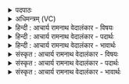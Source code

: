 <details><summary>पदपाठः</summary>

सः꣢। रे꣣वा꣢न्। इ꣣व। विश्प꣡तिः꣢। दै꣡व्यः꣢꣯। के꣡तुः꣢। शृ꣣णोतु। नः। उक्थैः꣢। अ꣣ग्निः꣢। बृ꣣ह꣡द्भा꣢नुः। बृ꣣ह꣢त्। भा꣣नुः। १६६५।
</details>

<details><summary>अधिमन्त्रम् (VC)</summary>

- अग्निः
- शुनःशेप  आजीगर्तिः
- गायत्री
- षड्जः
</details>

<details><summary>हिन्दी : आचार्य रामनाथ वेदालंकार - विषयः</summary>

अब कैसा परमेश्वर क्या करे,यह कहते हैं।
</details>

<details><summary>हिन्दी : आचार्य रामनाथ वेदालंकार - पदार्थः</summary>

पदार्थान्वयभाषाः -  (रेवान् इव) महाधनाढ्य के समान (विश्पतिः) प्रजाओं का पालनकर्त्ता, (दैव्यः) विद्वानों का हितकर्ता, (केतुः) ज्ञान देनेवाला, (बृहद्भानुः) महान् तेजवाला (सः) वह प्रसिद्ध (अग्निः) जगत् का नेता परमेश्वर (उक्थैः) स्तोत्रों के द्वारा (नः) हमें अर्थात् हमारे प्रार्थना-वचनों को (शृणोतु) सुने, पूर्ण करे ॥३॥ यहाँ उपमालङ्कार है ॥३॥
</details>

<details><summary>हिन्दी : आचार्य रामनाथ वेदालंकार - भावार्थः</summary>

भावार्थभाषाः -  जैसे कोई प्रशस्त धनवाला मनुष्य प्रजाओं का पालन करता हुआ,विद्वानों को सम्मान देता हुआ,ज्ञान और तेजस्विता का प्रसार करता हुआ,याचकों के वचनों को सुनता हुआ सबका हित करता है,वैसे ही जगदीश्वर भी करता है। परन्तु इतनी विशेषता है कि परमेश्वर का वैसा करने में कोई स्वार्थ नहीं होता ॥३॥
</details>

<details><summary>संस्कृत : आचार्य रामनाथ वेदालंकार - विषयः</summary>

अथ कीदृशः परमेश्वरः किं करोत्वित्याह।
</details>

<details><summary>संस्कृत : आचार्य रामनाथ वेदालंकार - पदार्थः</summary>

पदार्थान्वयभाषाः -  (रेवान् इव) महाधनाढ्यः इव। [अत्र रैशब्दान्मतुप्। ‘रयेर्मतौ बहुलम्’। अ० ६।१।३७ इति वार्तिकेन सम्प्रसारणम्। ‘छन्दसीरः’ अ० ८।२।१५ इति वत्वम्।] (विश्पतिः) प्रजापालकः, (दैव्यः) देवानां विदुषां हितकरः, (केतुः) प्रज्ञापकः, (बृहद्भानुः) महातेजाः (सः) प्रसिद्धः (अग्निः) जगन्नेता परमेश्वरः (उक्थैः) स्तोत्रैः (नः) अस्मान्, अस्मत्प्रार्थनावचांसीत्यर्थः (शृणोतु) आकर्णयतु, पूरयत्विति भावः ॥३॥२ अत्रोपमालङ्कारः ॥३॥
</details>

<details><summary>संस्कृत : आचार्य रामनाथ वेदालंकार - भावार्थः</summary>

भावार्थभाषाः -  यथा कश्चित् प्रशस्तधनो मनुष्यः प्रजाः पालयन् विदुषः संमानयन् ज्ञानं तेजस्वितां च प्रसारयन् याचकानां वचांसि शृण्वन् सर्वेषां हितं करोति तथैव जगदीश्वरोऽपि। परमेतावान् विशेषो यत् परमेश्वरस्य तथाकरणे कश्चित् स्वार्थो नास्ति ॥३॥
</details>
